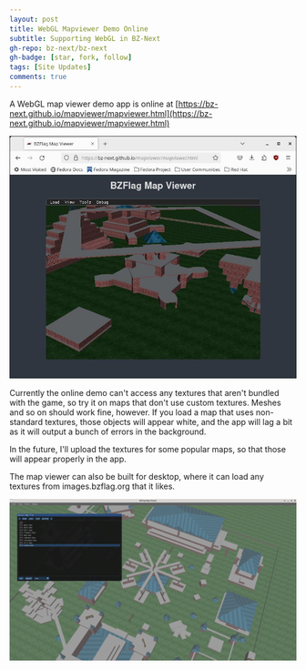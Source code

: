 ```yaml
---
layout: post
title: WebGL Mapviewer Demo Online
subtitle: Supporting WebGL in BZ-Next
gh-repo: bz-next/bz-next
gh-badge: [star, fork, follow]
tags: [Site Updates]
comments: true
---
```


A WebGL map viewer demo app is online at [https://bz-next.github.io/mapviewer/mapviewer.html](https://bz-next.github.io/mapviewer/mapviewer.html)

![Map Viewer Demo](/assets/img/mapviewer1.jpg)

Currently the online demo can't access any textures that aren't bundled with the game, so try it on maps that don't use custom textures.
Meshes and so on should work fine, however. If you load a map that uses non-standard textures, those objects will appear white, and the app will lag a bit as it will output a bunch of errors in the background.

In the future, I'll upload the textures for some popular maps, so that those will appear properly in the app.

The map viewer can also be built for desktop, where it can load any textures from images.bzflag.org that it likes.

![Desktop Demo](/assets/img/mapviewer2.png)